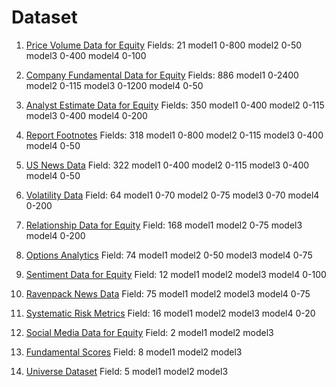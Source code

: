# Dataset

1. [Price Volume Data for Equity](https://platform.worldquantbrain.com/data/data-sets/pv1)
Fields: 21
model1 0-800
model2 0-50
model3 0-400
model4 0-100

2. [Company Fundamental Data for Equity](https://platform.worldquantbrain.com/data/data-sets/fundamental6)
Fields: 886
model1 0-2400
model2 0-115
model3 0-1200
model4 0-50

3. [Analyst Estimate Data for Equity](https://platform.worldquantbrain.com/data/data-sets/analyst4)
Fields: 350
model1 0-400
model2 0-115
model3 0-400
model4 0-200

4. [Report Footnotes](https://platform.worldquantbrain.com/data/data-sets/fundamental2)
Fields: 318
model1 0-800
model2 0-115
model3 0-400
model4 0-50

5. [US News Data](https://platform.worldquantbrain.com/data/data-sets/news12)
Field: 322
model1 0-400
model2 0-115
model3 0-400
model4 0-50

6. [Volatility Data](https://platform.worldquantbrain.com/data/data-sets/option8)
Field: 64
model1 0-70
model2 0-75
model3 0-70
model4 0-200

7. [Relationship Data for Equity](https://platform.worldquantbrain.com/data/data-sets/pv13)
Field: 168
model1
model2 0-75
model3
model4 0-200

8. [Options Analytics](https://platform.worldquantbrain.com/data/data-sets/option9)
Field: 74
model1
model2 0-50
model3
model4 0-75

9. [Sentiment Data for Equity](https://platform.worldquantbrain.com/data/data-sets/socialmedia12)
Field: 12
model1
model2
model3
model4 0-100

10. [Ravenpack News Data](https://platform.worldquantbrain.com/data/data-sets/news18)
Field: 75
model1
model2
model3
model4 0-75

11. [Systematic Risk Metrics](https://platform.worldquantbrain.com/data/data-sets/model51)
Field: 16
model1
model2
model3
model4 0-20

12. [Social Media Data for Equity](https://platform.worldquantbrain.com/data/data-sets/socialmedia8)
Field: 2
model1
model2
model3

13. [Fundamental Scores](https://platform.worldquantbrain.com/data/data-sets/model16)
Field: 8
model1
model2
model3

14. [Universe Dataset](https://platform.worldquantbrain.com/data/data-sets/univ1)
Field: 5
model1
model2
model3
